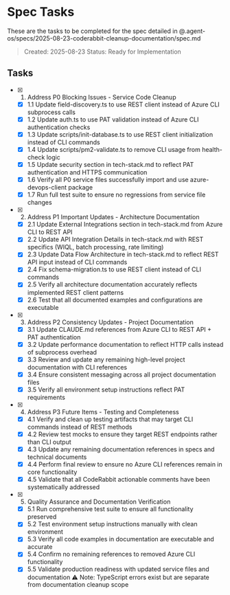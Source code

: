 # Spec Tasks

These are the tasks to be completed for the spec detailed in @.agent-os/specs/2025-08-23-coderabbit-cleanup-documentation/spec.md

> Created: 2025-08-23
> Status: Ready for Implementation

## Tasks

- [x] 1. Address P0 Blocking Issues - Service Code Cleanup
  - [x] 1.1 Update field-discovery.ts to use REST client instead of Azure CLI subprocess calls
  - [x] 1.2 Update auth.ts to use PAT validation instead of Azure CLI authentication checks
  - [x] 1.3 Update scripts/init-database.ts to use REST client initialization instead of CLI commands
  - [x] 1.4 Update scripts/pm2-validate.ts to remove CLI usage from health-check logic
  - [x] 1.5 Update security section in tech-stack.md to reflect PAT authentication and HTTPS communication
  - [x] 1.6 Verify all P0 service files successfully import and use azure-devops-client package
  - [x] 1.7 Run full test suite to ensure no regressions from service file changes

- [x] 2. Address P1 Important Updates - Architecture Documentation
  - [x] 2.1 Update External Integrations section in tech-stack.md from Azure CLI to REST API
  - [x] 2.2 Update API Integration Details in tech-stack.md with REST specifics (WIQL, batch processing, rate limiting)
  - [x] 2.3 Update Data Flow Architecture in tech-stack.md to reflect REST API input instead of CLI commands
  - [x] 2.4 Fix schema-migration.ts to use REST client instead of CLI commands
  - [x] 2.5 Verify all architecture documentation accurately reflects implemented REST client patterns
  - [x] 2.6 Test that all documented examples and configurations are executable

- [x] 3. Address P2 Consistency Updates - Project Documentation
  - [x] 3.1 Update CLAUDE.md references from Azure CLI to REST API + PAT authentication
  - [x] 3.2 Update performance documentation to reflect HTTP calls instead of subprocess overhead
  - [x] 3.3 Review and update any remaining high-level project documentation with CLI references
  - [x] 3.4 Ensure consistent messaging across all project documentation files
  - [x] 3.5 Verify all environment setup instructions reflect PAT requirements

- [x] 4. Address P3 Future Items - Testing and Completeness
  - [x] 4.1 Verify and clean up testing artifacts that may target CLI commands instead of REST methods
  - [x] 4.2 Review test mocks to ensure they target REST endpoints rather than CLI output
  - [x] 4.3 Update any remaining documentation references in specs and technical documents
  - [x] 4.4 Perform final review to ensure no Azure CLI references remain in core functionality
  - [x] 4.5 Validate that all CodeRabbit actionable comments have been systematically addressed

- [x] 5. Quality Assurance and Documentation Verification
  - [x] 5.1 Run comprehensive test suite to ensure all functionality preserved
  - [x] 5.2 Test environment setup instructions manually with clean environment
  - [x] 5.3 Verify all code examples in documentation are executable and accurate
  - [x] 5.4 Confirm no remaining references to removed Azure CLI functionality
  - [x] 5.5 Validate production readiness with updated service files and documentation
        ⚠️ Note: TypeScript errors exist but are separate from documentation cleanup scope
